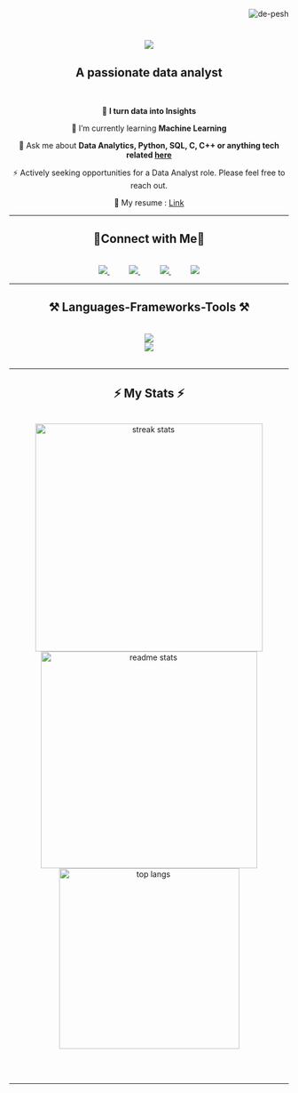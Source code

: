 <p align="right"> 
    <img src="https://komarev.com/ghpvc/?username=de-pesh&label=Profile%20views&color=0e75b6&style=plastic" alt="de-pesh" />
    <!--
            <a href="https://visitcount.itsvg.in">
              <img src="https://visitcount.itsvg.in/api?id=de-pesh&label=Profile%20Views&color=1&icon=0&pretty=true" style="visibility: hidden"/>
            </a> 
    --->
</p>

<h1 align="center">
    <img src="https://readme-typing-svg.herokuapp.com/?font=Righteous&size=35&center=true&vCenter=true&width=500&height=70&duration=3000&lines=Hi+There!+👋;+I'm+Deepesh!;" />
</h1>
 
<h2 align="center">A passionate data analyst</h2>
<br/>

<div align="center">
 
 🔭 **I turn data into Insights**
 
 🌱 I’m currently learning **Machine Learning**

💬 Ask me about **Data Analytics, Python, SQL, C, C++ or anything tech related [here](https://github.com/de-pesh/de-pesh/issues)**

⚡ Actively seeking opportunities for a Data Analyst role. Please feel free to reach out.

📃 My resume : [Link](https://drive.google.com/file/d/1rvDUUr0uKRr93C2TWJsjFYNazYJqkPKfzN7_nowcTCM/view?usp=sharing)

 </div>

</div>
 
<hr/>
 
<h2 align="center">🔗Connect with Me🔗</h2>
<br/>
<div align="center"> 
  <a href="mailto:deepesh1379@gmail.com">
    <img src="https://img.shields.io/badge/Gmail-333333?style=for-the-badge&logo=gmail&logoColor=red" /> 
  </a>
    &nbsp;&nbsp;&nbsp;&nbsp;&nbsp;&nbsp;&nbsp;&nbsp;
  <a href="https://linkedin.com/in/de-pesh" target="_blank">
    <img src="https://img.shields.io/badge/LinkedIn-0077B5?style=for-the-badge&logo=linkedin&logoColor=white" target="_blank" /> 
  </a>
    &nbsp;&nbsp;&nbsp;&nbsp;&nbsp;&nbsp;&nbsp;&nbsp;
  <a href="https://de-pesh.github.io/de" target="_blank">
     <img src="https://img.shields.io/badge/Portfolio-FF5722?style=for-the-badge&logo=todoist&logoColor=white" target="_blank" /> 
  </a>
    &nbsp;&nbsp;&nbsp;&nbsp;&nbsp;&nbsp;&nbsp;&nbsp;
    <a href="https://www.youtube.com/@de-pesh" target="_blank">
     <img src="https://img.shields.io/badge/Youtube-d90000?style=for-the-badge&logo=youtube&logoColor=white" target="_blank" /> 
  </a>
</div>

<hr/>
 
<h2 align="center">⚒️ Languages-Frameworks-Tools ⚒️</h2>
<br/>
<div align="center">
    <img src="https://skillicons.dev/icons?i=aws,arduino,bash,html,css,vscode,github,git,figma,linux" /><br>
    <img src="https://skillicons.dev/icons?i=javascript,python,c,cpp,java,mysql,flask,tensorflow,pytorch" /><br><br>
</div>
    
<hr/>

<h2 align="center">⚡ My Stats ⚡</h2>
<br>
<div align=center>
  <img width=410 src="https://github-readme-streak-stats-salesp07.vercel.app/?user=de-pesh&count_private=true&theme=react&border_radius=10" alt="streak stats"/>
  <img width=390 src="https://github-readme-stats-salesp07.vercel.app/api?username=de-pesh&count_private=true&show_icons=true&theme=react&rank_icon=github&border_radius=10" alt="readme stats" />
  <br/>
  <img width=325 align="center" src="https://github-readme-stats-salesp07.vercel.app/api/top-langs/?username=de-pesh&hide=HTML&langs_count=8&layout=compact&theme=react&border_radius=10&size_weight=0.5&count_weight=0.5&exclude_repo=github-readme-stats" alt="top langs" />
</div>

<br/><br/>

<hr/>
